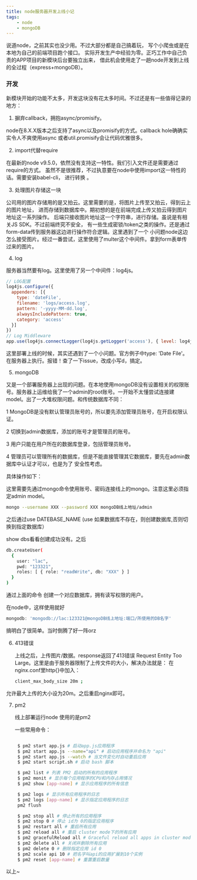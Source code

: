 ```yaml
---
title: node服务器开发上线小记
tags: 
	- node
	- mongoDB 
---
```


说道node，之前其实也没少用。不过大部分都是自己搞着玩，
写个小爬虫或是在本地为自己的前端项目跑个接口。
实际开发生产中经验为零。正巧工作中自己负责的APP项目的新模块后台要独立出来，
借此机会使用走了一趟node开发到上线的全过程（express+mongoDB）。

<!-- more -->

### 开发
新模块开始的功能不太多，开发这块没有花太多时间。不过还是有一些值得记录的地方：

1. 摒弃callback，拥抱async/promisify。

node在8.X.X版本之后支持了async以及promisify的方式。callback hole确确实实令人不爽使用async
或者util.promisify会让代码优雅很多。

2. import代替require

在最新的node v9.5.0，依然没有支持这一特性。我们引入文件还是需要通过require的方式。
虽然不是很推荐，不过执意要在node中使用import这一特性的话。需要安装babel-cli，
进行转换 。

3.  处理图片存储这一块

公司用的图片存储用的是又拍云。这里需要的是，将图片上传至又拍云，得到云上的图片地址，
进而存储到数据库中。期初想的是在前端完成上传又拍云得到图片地址这一系列操作。
后端只接收图片地址这一个字符串，进行存储。虽说是有相关JS SDK。不过前端终究不安全，
有一些生成密锁/token之类的操作。还是通过form-data传到服务器这边进行操作符合逻辑。这里遇到了一个
小问题node这边怎么接受图片。经过一番尝试，这里使用了multer这个中间件。拿到form表单传过来的图片。

4. log

服务器当然要有log。这里使用了另一个中间件：log4js。
```javascript
// LOG配置
log4js.configure({
  appenders: [{
    type: 'dateFile',
    filename: 'logs/access.log',
    pattern: '-yyyy-MM-dd.log',
    alwaysIncludePattern: true,
    category: 'access'
  }]
})
// Log Middleware
app.use(log4js.connectLogger(log4js.getLogger('access'), { level: log4js.levels.INFO }))
```
这里部署上线的时候，其实还遇到了一个小问题。官方例子中type: 'Date File'。在服务器上执行。报错！查了一下issue，改成小写d，搞定。

5. mongoDB

又是一个部署服务器上出现的问题。在本地使用mongoDB没有设置相关的权限账号。服务器上运维给我了一个admin的root账号。一开始不太懂尝试连接建model。出了一大堆权限问题。和传统数据库不同：

1 MongoDB是没有默认管理员账号的，所以要先添加管理员账号，在开启权限认证。

2 切换到admin数据库，添加的账号才是管理员的账号。

3 用户只能在用户所在的数据库登录，包括管理员账号。

4 管理员可以管理所有的数据库，但是不能直接管理其它数据库，要先在admin数据库中认证才可以，也是为了 安全性考虑。

具体操作如下：

这里需要先通过mongo命令使用账号、密码连接线上的mongo。注意这里必须指定admin model。
```bash
mongo --username XXX --password XXX mongoDB线上地址/admin

```
之后通过use DATEBASE_NAME (use 如果数据库不存在，则创建数据库,否则切换到指定数据库）

show dbs看看创建成功没有。之后
```bash
db.createUser(
  {
    user: "lac",
    pwd: "123321",
    roles: [ { role: "readWrite", db: "XXX" } ]
  }
)
```
通过上面的命令 创建一个对应数据库，拥有读写权限的用户。

在node中，这样使用就好
```javascript
mongodb: 'mongodb://lac:123321@mongoDB线上地址:端口/所使用的DB名字'
```
搞明白了很简单。当时倒腾了好一阵orz

6. 413错误

    上线之后，上传图片/数据。response返回了413错误
    Request Entity Too Large。这里是由于服务器限制了上传文件的大小，解决办法就是： 在nginx.conf里http{}中加入：
    
    ```bash
    client_max_body_size 20m ;
    ```
  允许最大上传的大小设为20m。之后重启nginx即可。
  
  
7. pm2

    线上部署运行node 使用的是pm2
    
    一些常用命令：
    ```bash
    
     $ pm2 start app.js # 启动app.js应用程序
     $ pm2 start app.js --name="api" # 启动应用程序并命名为 "api"
     $ pm2 start app.js --watch # 当文件变化时自动重启应用
     $ pm2 start script.sh # 启动 bash 脚本

     $ pm2 list # 列表 PM2 启动的所有的应用程序
     $ pm2 monit # 显示每个应用程序的CPU和内存占用情况
     $ pm2 show [app-name] # 显示应用程序的所有信息

     $ pm2 logs # 显示所有应用程序的日志
     $ pm2 logs [app-name] # 显示指定应用程序的日志
     pm2 flush

     $ pm2 stop all # 停止所有的应用程序
     $ pm2 stop 0 # 停止 id为 0的指定应用程序
     $ pm2 restart all # 重启所有应用
     $ pm2 reload all # 重启 cluster mode下的所有应用
     $ pm2 gracefulReload all # Graceful reload all apps in cluster mode
     $ pm2 delete all # 关闭并删除所有应用
     $ pm2 delete 0 # 删除指定应用 id 0
     $ pm2 scale api 10 # 把名字叫api的应用扩展到10个实例
     $ pm2 reset [app-name] # 重置重启数量
    ```

以上~